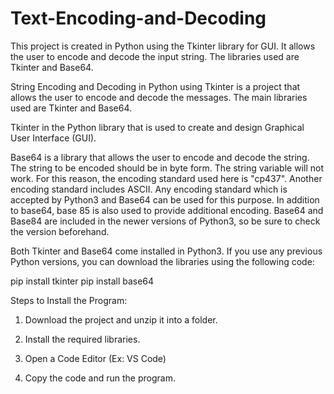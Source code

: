 # Text-Encoding-and-Decoding
This project is created in Python using the Tkinter library for GUI. It allows the user to encode and decode the input string. The libraries used are Tkinter and Base64.

String Encoding and Decoding in Python using Tkinter is a project that allows the user to encode and decode the messages. The main libraries used are Tkinter and Base64. 

Tkinter in the Python library that is used to create and design Graphical User Interface (GUI). 

Base64 is a library that allows the user to encode and decode the string. The string to be encoded should be in byte form. The string variable will not work. For this reason, the encoding standard used here is "cp437". Another encoding standard includes ASCII. Any encoding standard which is accepted by Python3 and Base64 can be used for this purpose. In addition to base64, base 85 is also used to provide additional encoding. Base64 and Base84 are included in the newer versions of Python3, so be sure to check the version beforehand. 

Both Tkinter and Base64 come installed in Python3. If you use any previous Python versions, you can download the libraries using the following code:

pip install tkinter
pip install base64

Steps to Install the Program:

1. Download the project and unzip it into a folder.

2. Install the required libraries.

3. Open a Code Editor (Ex: VS Code)

4. Copy the code and run the program. 
